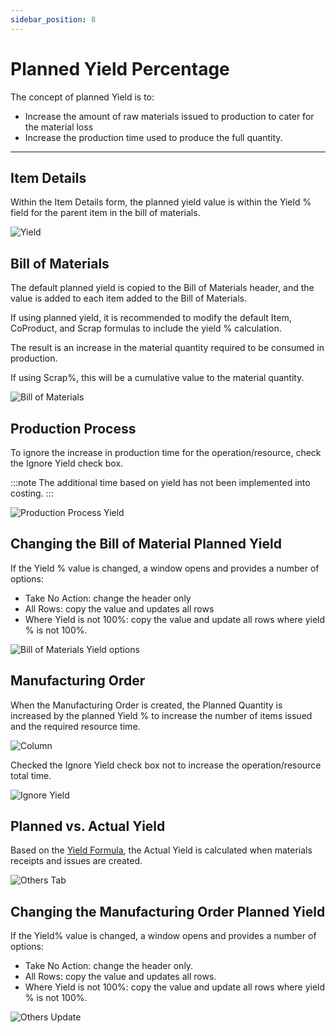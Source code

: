 ```yaml
---
sidebar_position: 8
---
```


# Planned Yield Percentage

The concept of planned Yield is to:

- Increase the amount of raw materials issued to production to cater for the material loss
- Increase the production time used to produce the full quantity.

---

## Item Details

Within the Item Details form, the planned yield value is within the Yield % field for the parent item in the bill of materials.

![Yield](./media/bom-planned-yield/item-details-yield-fields.webp)

## Bill of Materials

The default planned yield is copied to the Bill of Materials header, and the value is added to each item added to the Bill of Materials.

If using planned yield, it is recommended to modify the default Item, CoProduct, and Scrap formulas to include the yield % calculation.

The result is an increase in the material quantity required to be consumed in production.

If using Scrap%, this will be a cumulative value to the material quantity.

![Bill of Materials](./media/bom-planned-yield/bill-of-materials-yield-fields.webp)

## Production Process

To ignore the increase in production time for the operation/resource, check the Ignore Yield check box.

:::note
    The additional time based on yield has not been implemented into costing.
:::

![Production Process Yield](./media/bom-planned-yield/production-process-yield.webp)

## Changing the Bill of Material Planned Yield

If the Yield % value is changed, a window opens and provides a number of options:

- Take No Action: change the header only
- All Rows: copy the value and updates all rows
- Where Yield is not 100%: copy the value and update all rows where yield % is not 100%.

![Bill of Materials Yield options](./media/bom-planned-yield/bill-of-materials-yield-options.webp)

## Manufacturing Order

When the Manufacturing Order is created, the Planned Quantity is increased by the planned Yield % to increase the number of items issued and the required resource time.

![Column](./media/bom-planned-yield/manufacturing-order-yield-column.webp)

Checked the Ignore Yield check box not to increase the operation/resource total time.

![Ignore Yield](./media/bom-planned-yield/manufacturing-order-ignore-yield.webp)

## Planned vs. Actual Yield

Based on the [Yield Formula](../production-process/yield-time-calculation.md), the Actual Yield is calculated when materials receipts and issues are created.

![Others Tab](./media/bom-planned-yield/manufacturing-order-others-yield.webp)

## Changing the Manufacturing Order Planned Yield

If the Yield% value is changed, a window opens and provides a number of options:

- Take No Action: change the header only.
- All Rows: copy the value and updates all rows.
- Where Yield is not 100%: copy the value and update all rows where yield % is not 100%.

![Others Update](./media/bom-planned-yield/manufacturing-order-others-update-yield.webp)
